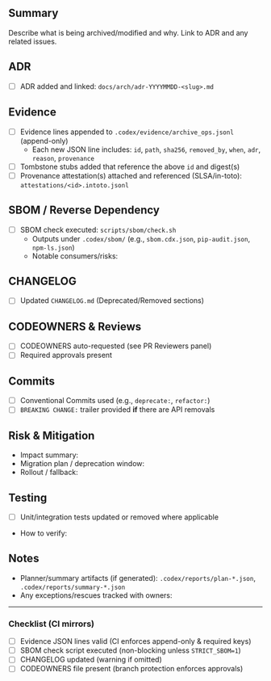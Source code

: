 <!--
PR Template — Archive & Hygiene Policy
This template guides PR authors to provide the evidence and governance signals enforced by CI.
-->

## Summary
Describe what is being archived/modified and why. Link to ADR and any related issues.

## ADR
- [ ] ADR added and linked: `docs/arch/adr-YYYYMMDD-<slug>.md`

## Evidence
- [ ] Evidence lines appended to `.codex/evidence/archive_ops.jsonl` (append-only)
  - Each new JSON line includes: `id`, `path`, `sha256`, `removed_by`, `when`, `adr`, `reason`, `provenance`
- [ ] Tombstone stubs added that reference the above `id` and digest(s)
- [ ] Provenance attestation(s) attached and referenced (SLSA/in-toto): `attestations/<id>.intoto.jsonl`

## SBOM / Reverse Dependency
- [ ] SBOM check executed: `scripts/sbom/check.sh`
  - Outputs under `.codex/sbom/` (e.g., `sbom.cdx.json`, `pip-audit.json`, `npm-ls.json`)
  - Notable consumers/risks:

## CHANGELOG
- [ ] Updated `CHANGELOG.md` (Deprecated/Removed sections)

## CODEOWNERS & Reviews
- [ ] CODEOWNERS auto-requested (see PR Reviewers panel)
- [ ] Required approvals present

## Commits
- [ ] Conventional Commits used (e.g., `deprecate:`, `refactor:`)
- [ ] `BREAKING CHANGE:` trailer provided **if** there are API removals

## Risk & Mitigation
- Impact summary:
- Migration plan / deprecation window:
- Rollout / fallback:

## Testing
- [ ] Unit/integration tests updated or removed where applicable
- How to verify:

## Notes
- Planner/summary artifacts (if generated): `.codex/reports/plan-*.json`, `.codex/reports/summary-*.json`
- Any exceptions/rescues tracked with owners:

---

### Checklist (CI mirrors)
- [ ] Evidence JSON lines valid (CI enforces append-only & required keys)
- [ ] SBOM check script executed (non-blocking unless `STRICT_SBOM=1`)
- [ ] CHANGELOG updated (warning if omitted)
- [ ] CODEOWNERS file present (branch protection enforces approvals)

<!-- End of template -->
